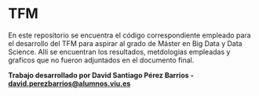 # TFM

En este repositorio se encuentra el código correspondiente empleado para el desarrollo del TFM para aspirar al grado de Máster en Big Data y Data Science. Allí se encuentran los resultados, metdologias empleadas y grafícos que no fueron adjuntados en el documento final.

**Trabajo desarrollado por David Santiago Pérez Barrios - david.perezbarrios@alumnos.viu.es**
